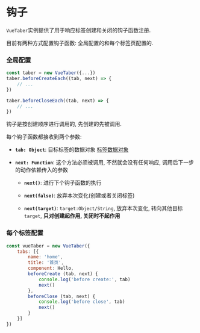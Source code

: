# 钩子

`VueTaber`实例提供了用于响应标签创建和关闭的钩子函数注册.

目前有两种方式配置钩子函数: 全局配置的和每个标签页配置的.

### 全局配置

```js
const taber = new VueTaber({...})
taber.beforeCreateEach((tab, next) => {
    // ...
})

taber.beforeCloseEach((tab, next) => {
    // ...
})
```

钩子是按创建顺序进行调用的, 先创建的先被调用.

每个钩子函数都接收到两个参数:

- **`tab: Object`**: 目标标签的数据对象 [标签数据对象](./api.md)

- **`next: Function`**: 这个方法必须被调用, 不然就会没有任何响应, 调用后下一步的动作依赖传入的参数

  - **`next()`**: 进行下个钩子函数的执行

  - **`next(false)`**: 放弃本次变化(创建或者关闭标签)

  - **`next(target)`**: `target:Object/String`, 放弃本次变化, 转向其他目标`target`, **只对创建起作用, 关闭时不起作用**


### 每个标签配置

```js
const vueTaber = new VueTaber({
    tabs: [{
        name: 'home',
        title: '首页',
        component: Hello,
        beforeCreate (tab, next) {
            console.log('before create:', tab)
            next()
        },
        beforeClose (tab, next) {
            console.log('before close', tab)
            next()
        }
    }]
})
```


